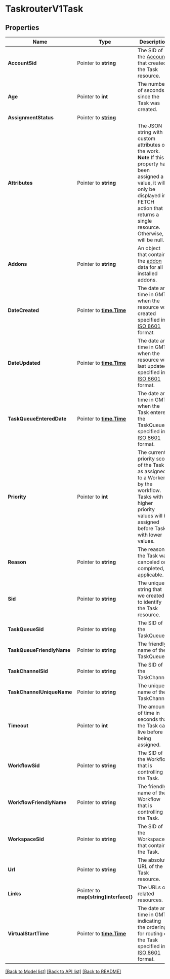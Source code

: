 # TaskrouterV1Task

## Properties

Name | Type | Description | Notes
------------ | ------------- | ------------- | -------------
**AccountSid** | Pointer to **string** | The SID of the [Account](https://www.twilio.com/docs/iam/api/account) that created the Task resource. |
**Age** | Pointer to **int** | The number of seconds since the Task was created. |
**AssignmentStatus** | Pointer to [**string**](TaskEnumStatus.md) |  |
**Attributes** | Pointer to **string** | The JSON string with custom attributes of the work. **Note** If this property has been assigned a value, it will only be displayed in FETCH action that returns a single resource. Otherwise, it will be null. |
**Addons** | Pointer to **string** | An object that contains the [addon](https://www.twilio.com/docs/taskrouter/marketplace) data for all installed addons. |
**DateCreated** | Pointer to [**time.Time**](time.Time.md) | The date and time in GMT when the resource was created specified in [ISO 8601](https://en.wikipedia.org/wiki/ISO_8601) format. |
**DateUpdated** | Pointer to [**time.Time**](time.Time.md) | The date and time in GMT when the resource was last updated specified in [ISO 8601](https://en.wikipedia.org/wiki/ISO_8601) format. |
**TaskQueueEnteredDate** | Pointer to [**time.Time**](time.Time.md) | The date and time in GMT when the Task entered the TaskQueue, specified in [ISO 8601](https://en.wikipedia.org/wiki/ISO_8601) format. |
**Priority** | Pointer to **int** | The current priority score of the Task as assigned to a Worker by the workflow. Tasks with higher priority values will be assigned before Tasks with lower values. |
**Reason** | Pointer to **string** | The reason the Task was canceled or completed, if applicable. |
**Sid** | Pointer to **string** | The unique string that we created to identify the Task resource. |
**TaskQueueSid** | Pointer to **string** | The SID of the TaskQueue. |
**TaskQueueFriendlyName** | Pointer to **string** | The friendly name of the TaskQueue. |
**TaskChannelSid** | Pointer to **string** | The SID of the TaskChannel. |
**TaskChannelUniqueName** | Pointer to **string** | The unique name of the TaskChannel. |
**Timeout** | Pointer to **int** | The amount of time in seconds that the Task can live before being assigned. |
**WorkflowSid** | Pointer to **string** | The SID of the Workflow that is controlling the Task. |
**WorkflowFriendlyName** | Pointer to **string** | The friendly name of the Workflow that is controlling the Task. |
**WorkspaceSid** | Pointer to **string** | The SID of the Workspace that contains the Task. |
**Url** | Pointer to **string** | The absolute URL of the Task resource. |
**Links** | Pointer to **map[string]interface{}** | The URLs of related resources. |
**VirtualStartTime** | Pointer to [**time.Time**](time.Time.md) | The date and time in GMT indicating the ordering for routing of the Task specified in [ISO 8601](https://en.wikipedia.org/wiki/ISO_8601) format. |

[[Back to Model list]](../README.md#documentation-for-models) [[Back to API list]](../README.md#documentation-for-api-endpoints) [[Back to README]](../README.md)


